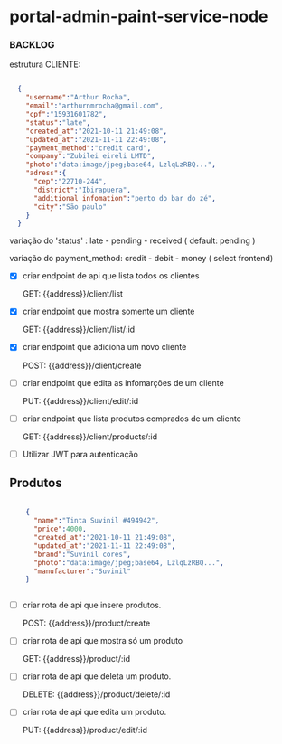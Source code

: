 # portal-admin-paint-service-node


### BACKLOG

  estrutura CLIENTE:
  
  ```json 
  
    {
      "username":"Arthur Rocha",
      "email":"arthurnmrocha@gmail.com",
      "cpf":"15931601782",
      "status":"late",
      "created_at":"2021-10-11 21:49:08",
      "updated_at":"2021-11-11 22:49:08",
      "payment_method":"credit card",
      "company":"Zubilei eireli LMTD",
      "photo":"data:image/jpeg;base64, LzlqLzRBQ...",
      "adress":{
        "cep":"22710-244",
        "district":"Ibirapuera",
        "additional_infomation":"perto do bar do zé",
        "city":"São paulo"
      }
    }
  
  ```
  
  variação do 'status' : late - pending - received ( default: pending ) 
  
  variação do payment_method: credit - debit - money ( select frontend)
  
- [x] criar endpoint de api que lista todos os clientes
  
  <p>GET: {{address}}/client/list</p>

- [x] criar endpoint que mostra somente um cliente
  
  <p>GET: {{address}}/client/list/:id</p>

- [x] criar endpoint que adiciona um novo cliente
  
  <p>POST: {{address}}/client/create</p>

- [ ] criar endpoint que edita as infomarções de um cliente
  
  <p>PUT: {{address}}/client/edit/:id</p>
  
- [ ] criar endpoint que lista produtos comprados de um cliente
  
  <p>GET: {{address}}/client/products/:id</p>
  
  

  
- [ ] Utilizar JWT para autenticação



## Produtos

```json 
  
    {
      "name":"Tinta Suvinil #494942",
      "price":4000,
      "created_at":"2021-10-11 21:49:08",
      "updated_at":"2021-11-11 22:49:08",
      "brand":"Suvinil cores",
      "photo":"data:image/jpeg;base64, LzlqLzRBQ...",
      "manufacturer":"Suvinil"
    }
  
  ```

- [ ] criar rota de api que insere produtos.
  <p>POST: {{address}}/product/create</p>
  
- [ ] criar rota de api que mostra só um produto
  <p>GET: {{address}}/product/:id</p>
  
- [ ] criar rota de api que deleta um produto.
  <p>DELETE: {{address}}/product/delete/:id</p>

- [ ] criar rota de api que edita um produto.
  <p>PUT: {{address}}/product/edit/:id</p>
